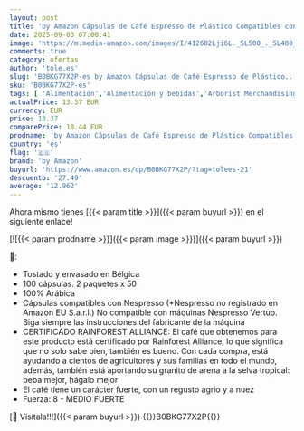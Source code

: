 ```yaml
---
layout: post
title: 'by Amazon Cápsulas de Café Espresso de Plástico Compatibles con Nespresso  Tostado Medio  100 Unidades  2 Paquetes de 50   Certificadas por Rainforest Alliance'
date: 2025-09-03 07:00:41
image: 'https://m.media-amazon.com/images/I/412602Lji6L._SL500_._SL400_.jpg'
comments: true
category: ofertas
author: 'tole.es'
slug: 'B0BKG77X2P-es by Amazon Cápsulas de Café Espresso de Plástico...'
sku: 'B0BKG77X2P-es'
tags: [ 'Alimentación','Alimentación y bebidas','Arborist Merchandising Root','Café','Café para Nespresso','Café para máquinas Nespresso','Café, té y bebidas','Cápsulas de café','Novedades en Alimentación y bebidas','Self Service','Special Features Stores','by amazon','dd53b5bc-bcd1-4c9b-ab43-793ed912ccdd_0','dd53b5bc-bcd1-4c9b-ab43-793ed912ccdd_2401','dd53b5bc-bcd1-4c9b-ab43-793ed912ccdd_3001','dd53b5bc-bcd1-4c9b-ab43-793ed912ccdd_4101','dd53b5bc-bcd1-4c9b-ab43-793ed912ccdd_483002','dd53b5bc-bcd1-4c9b-ab43-793ed912ccdd_6001','dd53b5bc-bcd1-4c9b-ab43-793ed912ccdd_8801','dd53b5bc-bcd1-4c9b-ab43-793ed912ccdd_901','nespresso','🇪🇸', ]
actualPrice: 13.37 EUR
currency: EUR
price: 13.37
comparePrice: 18.44 EUR
prodname: 'by Amazon Cápsulas de Café Espresso de Plástico Compatibles con Nespresso  Tostado Medio  100 Unidades  2 Paquetes de 50   Certificadas por Rainforest Alliance'
country: 'es'
flag: '🇪🇸'
brand: 'by Amazon'
buyurl: 'https://www.amazon.es/dp/B0BKG77X2P/?tag=tolees-21'
descuento: '27.49'
average: '12.962'
---
```


Ahora mismo tienes [{{< param title >}}]({{< param buyurl >}}) en el siguiente enlace!

[![{{< param prodname >}}]({{< param image >}})]({{< param buyurl >}})

🔎:

- Tostado y envasado en Bélgica
- 100 cápsulas: 2 paquetes x 50
- 100% Arábica
- Cápsulas compatibles con Nespresso (*Nespresso no registrado en Amazon EU S.a.r.l.) No compatible con máquinas Nespresso Vertuo. Siga siempre las instrucciones del fabricante de la máquina
- CERTIFICADO RAINFOREST ALLIANCE: El café que obtenemos para este producto está certificado por Rainforest Alliance, lo que significa que no solo sabe bien, también es bueno. Con cada compra, está ayudando a cientos de agricultores y sus familias en todo el mundo, además, también está aportando su granito de arena a la selva tropical: beba mejor, hágalo mejor
- El café tiene un carácter fuerte, con un regusto agrio y a nuez
- Fuerza: 8 - MEDIO FUERTE

[🛒 Visítala!!!]({{< param buyurl >}})
{{<world>}}B0BKG77X2P{{</world>}}
